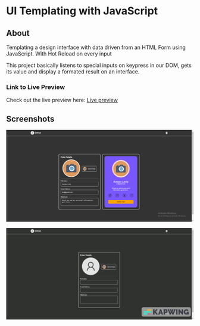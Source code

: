 # UI Templating with JavaScript

## About

Templating a design interface with data driven from an HTML Form using JavaScript. With Hot Reload on every input

This project basically listens to special inputs on keypress in our DOM, gets its value and display a formated result on an interface.

### Link to Live Preview

Check out the live preview here:
[Live preview ](https://ankain-lesly.github.io/ui-templating-javascript/)

## Screenshots

![](./static/screenshot.png)

![](./static/project_demo.gif)
